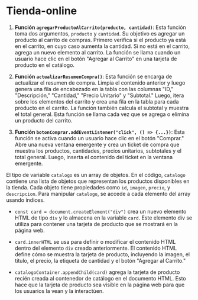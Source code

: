 # Tienda-online


1. **Función `agregarProductoAlCarrito(producto, cantidad)`**: Esta función toma dos argumentos, `producto` y `cantidad`. Su objetivo es agregar un producto al carrito de compras. Primero verifica si el producto ya está en el carrito, en cuyo caso aumenta la cantidad. Si no está en el carrito, agrega un nuevo elemento al carrito. La función se llama cuando un usuario hace clic en el botón "Agregar al Carrito" en una tarjeta de producto en el catálogo.

2. **Función `actualizarResumenCompra()`**: Esta función se encarga de actualizar el resumen de compra. Limpia el contenido anterior y luego genera una fila de encabezado en la tabla con las columnas "ID," "Descripción," "Cantidad," "Precio Unitario" y "Subtotal." Luego, itera sobre los elementos del carrito y crea una fila en la tabla para cada producto en el carrito. La función también calcula el subtotal y muestra el total general. Esta función se llama cada vez que se agrega o elimina un producto del carrito.

3. **Función `botonComprar.addEventListener("click", () => {...})`**: Esta función se activa cuando un usuario hace clic en el botón "Comprar." Abre una nueva ventana emergente y crea un ticket de compra que muestra los productos, cantidades, precios unitarios, subtotales y el total general. Luego, inserta el contenido del ticket en la ventana emergente.

El tipo de variable `catalogo` es un array de objetos. En el código, `catalogo` contiene una lista de objetos que representan los productos disponibles en la tienda. Cada objeto tiene propiedades como `id`, `imagen`, `precio`, y `descripcion`. Para manipular `catalogo`, se accede a cada elemento del array usando índices.

- `const card = document.createElement("div")` crea un nuevo elemento HTML de tipo `div` y lo almacena en la variable `card`. Este elemento div se utiliza para contener una tarjeta de producto que se mostrará en la página web.

- `card.innerHTML` se usa para definir o modificar el contenido HTML dentro del elemento `div` creado anteriormente. El contenido HTML define cómo se muestra la tarjeta de producto, incluyendo la imagen, el título, el precio, la etiqueta de cantidad y el botón "Agregar al Carrito."

- `catalogoContainer.appendChild(card)` agrega la tarjeta de producto recién creada al contenedor de catálogo en el documento HTML. Esto hace que la tarjeta de producto sea visible en la página web para que los usuarios la vean y la interactúen.
